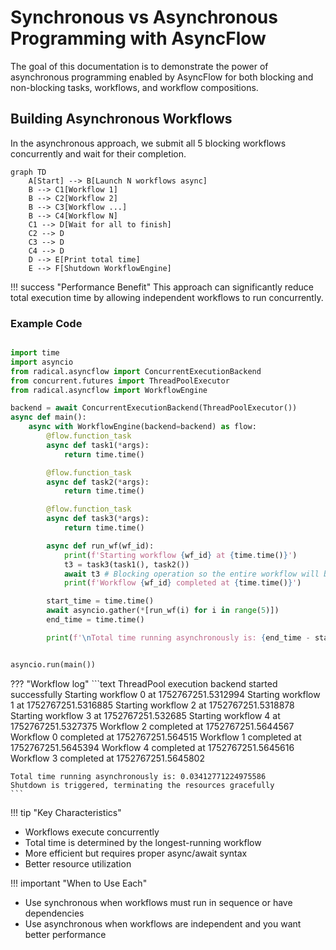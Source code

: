 # Synchronous vs Asynchronous Programming with AsyncFlow

The goal of this documentation is to demonstrate the power of asynchronous programming enabled by AsyncFlow for both blocking and non-blocking tasks, workflows, and workflow compositions.


## Building Asynchronous Workflows
In the asynchronous approach, we submit all 5 blocking workflows concurrently and wait for their completion.

```mermaid
graph TD
    A[Start] --> B[Launch N workflows async]
    B --> C1[Workflow 1]
    B --> C2[Workflow 2]
    B --> C3[Workflow ...]
    B --> C4[Workflow N]
    C1 --> D[Wait for all to finish]
    C2 --> D
    C3 --> D
    C4 --> D
    D --> E[Print total time]
    E --> F[Shutdown WorkflowEngine]
```

!!! success "Performance Benefit"
This approach can significantly reduce total execution time by allowing independent workflows to run concurrently.


### Example Code

```python

import time
import asyncio
from radical.asyncflow import ConcurrentExecutionBackend
from concurrent.futures import ThreadPoolExecutor
from radical.asyncflow import WorkflowEngine

backend = await ConcurrentExecutionBackend(ThreadPoolExecutor())
async def main():
    async with WorkflowEngine(backend=backend) as flow:
        @flow.function_task
        async def task1(*args):
            return time.time()

        @flow.function_task
        async def task2(*args):
            return time.time()

        @flow.function_task
        async def task3(*args):
            return time.time()

        async def run_wf(wf_id):
            print(f'Starting workflow {wf_id} at {time.time()}')
            t3 = task3(task1(), task2())
            await t3 # Blocking operation so the entire workflow will block
            print(f'Workflow {wf_id} completed at {time.time()}')

        start_time = time.time()
        await asyncio.gather(*[run_wf(i) for i in range(5)])
        end_time = time.time()

        print(f'\nTotal time running asynchronously is: {end_time - start_time}')


asyncio.run(main())
```

??? "Workflow log"
    ```text
    ThreadPool execution backend started successfully
    Starting workflow 0 at 1752767251.5312994
    Starting workflow 1 at 1752767251.5316885
    Starting workflow 2 at 1752767251.5318878
    Starting workflow 3 at 1752767251.532685
    Starting workflow 4 at 1752767251.5327375
    Workflow 2 completed at 1752767251.5644567
    Workflow 0 completed at 1752767251.564515
    Workflow 1 completed at 1752767251.5645394
    Workflow 4 completed at 1752767251.5645616
    Workflow 3 completed at 1752767251.5645802

    Total time running asynchronously is: 0.03412771224975586
    Shutdown is triggered, terminating the resources gracefully
    ```


!!! tip "Key Characteristics"
- Workflows execute concurrently
- Total time is determined by the longest-running workflow
- More efficient but requires proper async/await syntax
- Better resource utilization



!!! important "When to Use Each"
- Use synchronous when workflows must run in sequence or have dependencies
- Use asynchronous when workflows are independent and you want better performance
